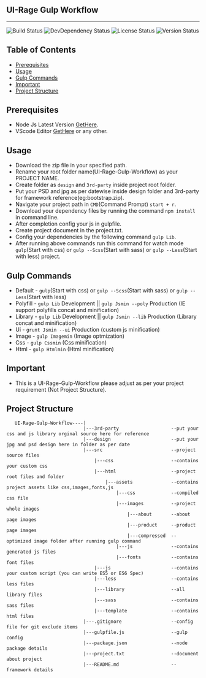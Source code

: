 ## UI-Rage Gulp Workflow
------------------------

![Build Status][pass]
![DevDependency Status][dev-dep]
![License Status][license]
![Version Status][release]

## Table of Contents

* [Prerequisites](#prerequisites)
* [Usage](#usage)
* [Gulp Commands](#gulp-commands)
* [Important](#important)
* [Project Structure](#framework-structure)

## Prerequisites

* Node Js Latest Version [GetHere](https://nodejs.org/en/).
* VScode Editor [GetHere](https://code.visualstudio.com/) or any other.

## Usage

* Download the zip file in your specified path.
* Rename your root folder name(UI-Rage-Gulp-Workflow) as your PROJECT NAME.
* Create folder as `design` and `3rd-party` inside project root folder.
* Put your PSD and jpg as per datewise inside design folder and 3rd-party for framework reference(eg:bootstrap.zip).
* Navigate your project path in `CMD`(Command Prompt) `start + r`.
* Download your dependency files by running the command `npm install` in command line.
* After completion config your js in gulpfile.
* Create project document in the project.txt.
* Config your dependencies by the following command `gulp Lib`.
* After running above commands run this command for watch mode `gulp`(Start with css) or `gulp --Scss`(Start with sass) or `gulp --Less`(Start with less) project.


## Gulp Commands

* Default 	- `gulp`(Start with css) or `gulp --Scss`(Start with sass) or `gulp --Less`(Start with less)
* Polyfill  - `gulp Lib` Development || `gulp Jsmin --poly` Production (IE support polyfills concat and minification)
* Library 	- `gulp Lib` Development || `gulp Jsmin --lib` Production (Library concat and minification)
* Ui 		- `grunt Jsmin --ui` Production (custom js minification)
* Image   	- `gulp Imagemin` (Image optmization)
* Css 		- `gulp Cssmin` (Css minification)
* Html      - `gulp Htmlmin` (Html minification)


## Important

* This is a UI-Rage-Gulp-Workflow please adjust as per your project requirement (Not Project Structure).

## Project Structure

	   UI-Rage-Gulp-Workflow----|
								|---3rd-party    				--put your css and js library orginal source here for reference				
								|---design       				--put your jpg and psd design here in folder as per date				
								|---src          				--project source files	
									|---css  					--contains your custom css
									|---html     				--project root files and folder
										|---assets          	--contains project assets like css,images,fonts,js
											|---css    			--compiled css file
											|---images 			--project whole images 
												|---about       --about page images
												|---product     --product page images
												|---compressed 	--optimized image folder after running gulp command
											|---js				--contains generated js files
											|---fonts  			--contains font files
									|---js                      --contains your custom script (you can write ES5 or ES6 Spec)
									|---less     				--contains less files
									|---library             	--all library files
									|---sass     				--contains sass files
									|---template				--contains html files			
								|---.gitignore					--config file for git exclude items
								|---gulpfile.js					--gulp config
								|---package.json				--node package details
								|---project.txt                 --document about project
								|---README.md					--framework details

[pass]: https://img.shields.io/badge/build-pass-brightgreen.svg
[fail]: https://img.shields.io/badge/build-fail-red.svg
[dev-dep]: https://img.shields.io/badge/devDependencies-up--to--date-yellow.svg
[license]: https://img.shields.io/badge/license-UNLICENSED-orange.svg
[release]: https://img.shields.io/badge/version-1.2.0-blue.svg
